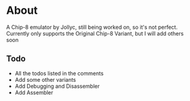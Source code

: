 # About

A Chip-8 emulator by Jollyc, still being worked on, so it's not perfect. Currently only supports the Original Chip-8 Variant, but I will add others soon

## Todo
- All the todos listed in the comments
- Add some other variants
- Add Debugging and Disassembler
- Add Assembler